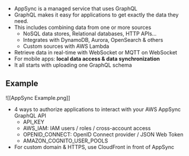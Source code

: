 - AppSync is a managed service that uses GraphQL
- GraphQL makes it easy for applications to get exactly the data they need.
- This includes combining data from one or more sources
	- NoSQL data stores, Relational databases, HTTP APIs…
	- Integrates with DynamoDB, Aurora, OpenSearch & others
	- Custom sources with AWS Lambda
- Retrieve data in real-time with WebSocket or MQTT on WebSocket
- For mobile apps: **local data access & data synchronization**
- It all starts with uploading one GraphQL schema

## Example
![[AppSync Example.png]]

- 4 ways to authorize applications to interact with your AWS AppSync GraphQL API
	- API_KEY
	- AWS_IAM: IAM users / roles / cross-account access
	- OPENID_CONNECT: OpenID Connect provider / JSON Web Token
	- AMAZON_COGNITO_USER_POOLS
- For custom domain & HTTPS, use CloudFront in front of AppSync
